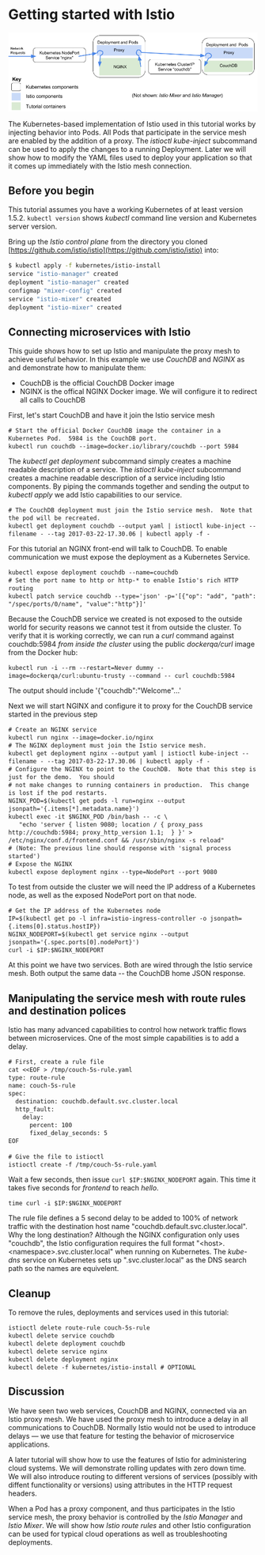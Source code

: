 # Getting started with Istio

![Getting started](getting-started.png)

The Kubernetes-based implementation of Istio used in this tutorial works by injecting behavior
into Pods.  All Pods that participate in the service mesh are enabled by the addition of a proxy.
The _istioctl kube-inject_ subcommand can be used to apply the changes to a running Deployment.
Later we will show how to modify the YAML files used to deploy your application so that it comes
up immediately with the Istio mesh connection.

## Before you begin

This tutorial assumes you have a working Kubernetes of at least version 1.5.2.  `kubectl version` shows
_kubectl_ command line version and Kubernetes server version.

Bring up the *Istio control plane* from the directory you cloned [https://github.com/istio/istio](https://github.com/istio/istio) into:

```bash
$ kubectl apply -f kubernetes/istio-install
service "istio-manager" created
deployment "istio-manager" created
configmap "mixer-config" created
service "istio-mixer" created
deployment "istio-mixer" created
```

## Connecting microservices with Istio

This guide shows how to set up Istio and manipulate the proxy mesh to achieve useful behavior.
In this example we use *CouchDB* and *NGINX* as and demonstrate how to manipulate them:

* CouchDB is the official CouchDB Docker image
* NGINX is the offical NGINX Docker image.  We will configure it to redirect all calls to CouchDB

First, let's start CouchDB and have it join the Istio service mesh

```
# Start the official Docker CouchDB image the container in a Kubernetes Pod.  5984 is the CouchDB port.
kubectl run couchdb --image=docker.io/library/couchdb --port 5984
```

The _kubectl get deployment_ subcommand simply creates a machine readable description of a service.  The _istioctl kube-inject_ subcommand creates a machine readable description of a service including Istio components.  By piping the commands together and sending the output to _kubectl apply_ we add Istio capabilities to our service.

```
# The CouchDB deployment must join the Istio service mesh.  Note that the pod will be recreated.
kubectl get deployment couchdb --output yaml | istioctl kube-inject --filename - --tag 2017-03-22-17.30.06 | kubectl apply -f -
```

For this tutorial an NGINX front-end will talk to CouchDB.  To enable communication we must expose the deployment as a Kubernetes Service.

```
kubectl expose deployment couchdb --name=couchdb
# Set the port name to http or http-* to enable Istio's rich HTTP routing
kubectl patch service couchdb --type='json' -p='[{"op": "add", "path": "/spec/ports/0/name", "value":"http"}]'
```

Because the CouchDB service we created is not exposed to the outside world for security reasons
we cannot test it from outside the cluster.  To verify that it is working correctly, we can run
a _curl_ command against couchdb:5984 *from inside the cluster* using the public _dockerqa/curl_
image from the Docker hub:

```
kubectl run -i --rm --restart=Never dummy --image=dockerqa/curl:ubuntu-trusty --command -- curl couchdb:5984
```

The output should include '{"couchdb":"Welcome"...'

Next we will start NGINX and configure it to proxy for the CouchDB service started in the previous step

```
# Create an NGINX service
kubectl run nginx --image=docker.io/nginx
# The NGINX deployment must join the Istio service mesh.
kubectl get deployment nginx --output yaml | istioctl kube-inject --filename - --tag 2017-03-22-17.30.06 | kubectl apply -f -
# Configure the NGINX to point to the CouchDB.  Note that this step is just for the demo.  You should
# not make changes to running containers in production.  This change is lost if the pod restarts.
NGINX_POD=$(kubectl get pods -l run=nginx --output jsonpath='{.items[*].metadata.name}')
kubectl exec -it $NGINX_POD /bin/bash -- -c \
   "echo 'server { listen 9080; location / { proxy_pass http://couchdb:5984; proxy_http_version 1.1;  } }' > /etc/nginx/conf.d/frontend.conf && /usr/sbin/nginx -s reload"
# (Note: The previous line should response with 'signal process started')
# Expose the NGINX
kubectl expose deployment nginx --type=NodePort --port 9080
```

To test from outside the cluster we will need the IP address of a Kubernetes node, as well
as the exposed NodePort port on that node.

```
# Get the IP address of the Kubernetes node
IP=$(kubectl get po -l infra=istio-ingress-controller -o jsonpath={.items[0].status.hostIP})
NGINX_NODEPORT=$(kubectl get service nginx --output jsonpath='{.spec.ports[0].nodePort}')
curl -i $IP:$NGINX_NODEPORT
```

At this point we have two services.  Both are wired through the Istio service mesh.  Both output the same data -- the CouchDB home JSON response.

## Manipulating the service mesh with route rules and destination polices

Istio has many advanced capabilities to control how network traffic flows between microservices.  One of the
most simple capabilities is to add a delay.

```
# First, create a rule file
cat <<EOF > /tmp/couch-5s-rule.yaml
type: route-rule
name: couch-5s-rule
spec:
  destination: couchdb.default.svc.cluster.local
  http_fault:
    delay:
      percent: 100
      fixed_delay_seconds: 5
EOF

# Give the file to istioctl
istioctl create -f /tmp/couch-5s-rule.yaml
```

Wait a few seconds, then issue `curl $IP:$NGINX_NODEPORT` again.  This time it takes five seconds for *frontend* to reach *hello*.

```
time curl -i $IP:$NGINX_NODEPORT
```

The rule file defines a 5 second delay to be added to 100% of network traffic with the destination host name 
"couchdb.default.svc.cluster.local".  Why the long destination?  Although the NGINX configuration only uses "couchdb", the Istio configuration
requires the full format "&lt;host&gt;.&lt;namespace&gt;.svc.cluster.local" when running on Kubernetes.  The _kube-dns_ service on
Kubernetes sets up "<namespace>.svc.cluster.local" as the DNS search path so the names are equivelent.

## Cleanup

To remove the rules, deployments and services used in this tutorial:

```
istioctl delete route-rule couch-5s-rule
kubectl delete service couchdb
kubectl delete deployment couchdb
kubectl delete service nginx
kubectl delete deployment nginx
kubectl delete -f kubernetes/istio-install # OPTIONAL
```

## Discussion

We have seen two web services, CouchDB and NGINX, connected via an Istio proxy mesh.  We have
used the proxy mesh to introduce a delay in all communications to CouchDB.  Normally Istio would
not be used to introduce delays &mdash; we use that feature for testing the behavior of microservice
applications.

A later tutorial will show how to use the features of Istio for administering cloud systems.
We will demonstrate rolling updates with zero down time.  We will also introduce routing
to different versions of services (possibly with diffent functionality or versions)
using attributes in the HTTP request headers.

When a Pod has a proxy component, and thus participates in the Istio service mesh, the proxy
behavior is controlled by the *Istio Manager* and *Istio Mixer*.  We will show how *Istio route
rules* and other Istio configuration can be used for typical cloud operations as well as
troubleshooting deployments.
